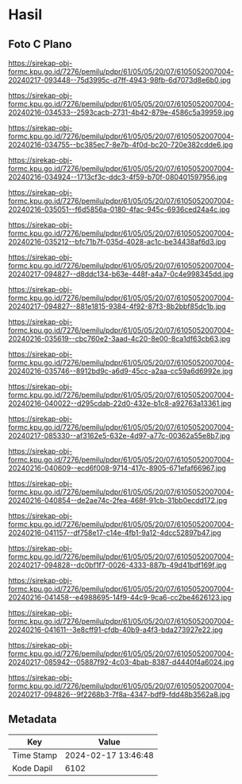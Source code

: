 # Hasil

## Foto C Plano

https://sirekap-obj-formc.kpu.go.id/7276/pemilu/pdpr/61/05/05/20/07/6105052007004-20240217-093448--75d3995c-d7ff-4943-98fb-6d7073d8e6b0.jpg

https://sirekap-obj-formc.kpu.go.id/7276/pemilu/pdpr/61/05/05/20/07/6105052007004-20240216-034533--2593cacb-2731-4b42-879e-4586c5a39959.jpg

https://sirekap-obj-formc.kpu.go.id/7276/pemilu/pdpr/61/05/05/20/07/6105052007004-20240216-034755--bc385ec7-8e7b-4f0d-bc20-720e382cdde6.jpg

https://sirekap-obj-formc.kpu.go.id/7276/pemilu/pdpr/61/05/05/20/07/6105052007004-20240216-034924--1713cf3c-ddc3-4f59-b70f-080401597956.jpg

https://sirekap-obj-formc.kpu.go.id/7276/pemilu/pdpr/61/05/05/20/07/6105052007004-20240216-035051--f6d5856a-0180-4fac-945c-6936ced24a4c.jpg

https://sirekap-obj-formc.kpu.go.id/7276/pemilu/pdpr/61/05/05/20/07/6105052007004-20240216-035212--bfc71b7f-035d-4028-ac1c-be34438af6d3.jpg

https://sirekap-obj-formc.kpu.go.id/7276/pemilu/pdpr/61/05/05/20/07/6105052007004-20240217-094827--d8ddc134-b63e-448f-a4a7-0c4e998345dd.jpg

https://sirekap-obj-formc.kpu.go.id/7276/pemilu/pdpr/61/05/05/20/07/6105052007004-20240217-094827--881e1815-9384-4f92-87f3-8b2bbf85dc1b.jpg

https://sirekap-obj-formc.kpu.go.id/7276/pemilu/pdpr/61/05/05/20/07/6105052007004-20240216-035619--cbc760e2-3aad-4c20-8e00-8ca1df63cb63.jpg

https://sirekap-obj-formc.kpu.go.id/7276/pemilu/pdpr/61/05/05/20/07/6105052007004-20240216-035746--8912bd9c-a6d9-45cc-a2aa-cc59a6d6992e.jpg

https://sirekap-obj-formc.kpu.go.id/7276/pemilu/pdpr/61/05/05/20/07/6105052007004-20240216-040022--d295cdab-22d0-432e-b1c8-a92763a13361.jpg

https://sirekap-obj-formc.kpu.go.id/7276/pemilu/pdpr/61/05/05/20/07/6105052007004-20240217-085330--af3162e5-632e-4d97-a77c-00362a55e8b7.jpg

https://sirekap-obj-formc.kpu.go.id/7276/pemilu/pdpr/61/05/05/20/07/6105052007004-20240216-040609--ecd6f008-9714-417c-8905-671efaf66967.jpg

https://sirekap-obj-formc.kpu.go.id/7276/pemilu/pdpr/61/05/05/20/07/6105052007004-20240216-040854--de2ae74c-2fea-468f-91cb-31bb0ecdd172.jpg

https://sirekap-obj-formc.kpu.go.id/7276/pemilu/pdpr/61/05/05/20/07/6105052007004-20240216-041157--df758e17-c14e-4fb1-9a12-4dcc52897b47.jpg

https://sirekap-obj-formc.kpu.go.id/7276/pemilu/pdpr/61/05/05/20/07/6105052007004-20240217-094828--dc0bf1f7-0026-4333-887b-49d41bdf169f.jpg

https://sirekap-obj-formc.kpu.go.id/7276/pemilu/pdpr/61/05/05/20/07/6105052007004-20240216-041458--e4988695-14f9-44c9-9ca6-cc2be4626123.jpg

https://sirekap-obj-formc.kpu.go.id/7276/pemilu/pdpr/61/05/05/20/07/6105052007004-20240216-041611--3e8cff91-cfdb-40b9-a4f3-bda273927e22.jpg

https://sirekap-obj-formc.kpu.go.id/7276/pemilu/pdpr/61/05/05/20/07/6105052007004-20240217-085942--05887f92-4c03-4bab-8387-d4440f4a6024.jpg

https://sirekap-obj-formc.kpu.go.id/7276/pemilu/pdpr/61/05/05/20/07/6105052007004-20240217-094826--9f2268b3-7f8a-4347-bdf9-fdd48b3562a8.jpg


## Metadata

| Key        | Value               |
| ---------- | ------------------- |
| Time Stamp | 2024-02-17 13:46:48 |
| Kode Dapil | 6102                |



